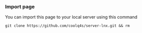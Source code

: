 ### Import page
You can import this page to your local server using this command
```
git clone https://github.com/coolq4s/server-lnx.git && rm
